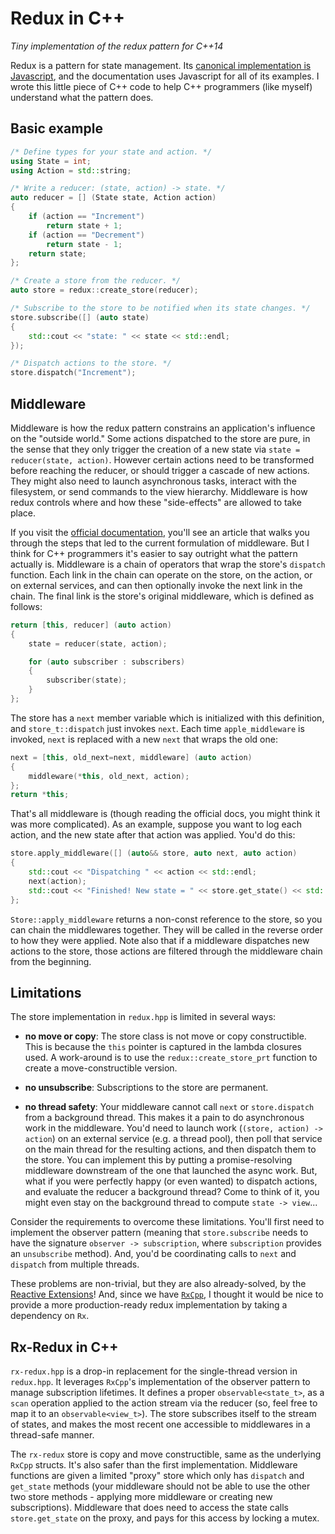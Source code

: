 # Redux in C++
_Tiny implementation of the redux pattern for C++14_

Redux is a pattern for state management. Its [canonical implementation is Javascript](https://redux.js.org), and the documentation uses Javascript for all of its examples. I wrote this little piece of C++ code to help C++ programmers (like myself) understand what the pattern does.


## Basic example
```C++
/* Define types for your state and action. */
using State = int;
using Action = std::string;

/* Write a reducer: (state, action) -> state. */
auto reducer = [] (State state, Action action)
{
    if (action == "Increment")
        return state + 1;
    if (action == "Decrement")
        return state - 1;
    return state;
};

/* Create a store from the reducer. */
auto store = redux::create_store(reducer);

/* Subscribe to the store to be notified when its state changes. */
store.subscribe([] (auto state)
{
    std::cout << "state: " << state << std::endl;
});

/* Dispatch actions to the store. */
store.dispatch("Increment");
```


## Middleware
Middleware is how the redux pattern constrains an application's influence on the "outside world." Some actions dispatched to the store are pure, in the sense that they only trigger the creation of a new state via `state = reducer(state, action)`. However certain actions need to be transformed before reaching the reducer, or should trigger a cascade of new actions. They might also need to launch asynchronous tasks, interact with the filesystem, or send commands to the view hierarchy. Middleware is how redux controls where and how these "side-effects" are allowed to take place.

If you visit the [official documentation](https://redux.js.org/advanced/middleware#middleware), you'll see an article that walks you through the steps that led to the current formulation of middleware. But I think for C++ programmers it's easier to say outright what the pattern actually is. Middleware is a chain of operators that wrap the store's `dispatch` function. Each link in the chain can operate on the store, on the action, or on external services, and can then optionally invoke the next link in the chain. The final link is the store's original middleware, which is defined as follows:

```C++
return [this, reducer] (auto action)
{
    state = reducer(state, action);

    for (auto subscriber : subscribers)
    {
        subscriber(state);
    }
};
```

The store has a `next` member variable which is initialized with this definition, and `store_t::dispatch` just invokes `next`. Each time `apple_middleware` is invoked, `next` is replaced with a new `next` that wraps the old one:

```C++
next = [this, old_next=next, middleware] (auto action)
{
    middleware(*this, old_next, action);
};
return *this;
```

That's all middleware is (though reading the official docs, you might think it was more complicated). As an example, suppose you want to log each action, and the new state after that action was applied. You'd do this:

```C++
store.apply_middleware([] (auto&& store, auto next, auto action)
{
    std::cout << "Dispatching " << action << std::endl;
    next(action);
    std::cout << "Finished! New state = " << store.get_state() << std::endl;
};
```

`Store::apply_middleware` returns a non-const reference to the store, so you can chain the middlewares together. They will be called in the reverse order to how they were applied. Note also that if a middleware dispatches new actions to the store, those actions are filtered through the middleware chain from the beginning.


## Limitations
The store implementation in `redux.hpp` is limited in several ways:

- __no move or copy__: The store class is not move or copy constructible. This is because the `this` pointer is captured in the lambda closures used. A work-around is to use the `redux::create_store_prt` function to create a move-constructible version.

- __no unsubscribe__: Subscriptions to the store are permanent.

- __no thread safety__: Your middleware cannot call `next` or `store.dispatch` from a background thread. This makes it a pain to do asynchronous work in the middleware. You'd need to launch work (`(store, action) -> action`) on an external service (e.g. a thread pool), then poll that service on the main thread for the resulting actions, and then dispatch them to the store. You can implement this by putting a promise-resolving middleware downstream of the one that launched the async work. But, what if you were perfectly happy (or even wanted) to dispatch actions, and evaluate the reducer a background thread? Come to think of it, you might even stay on the background thread to compute `state -> view`...

Consider the requirements to overcome these limitations. You'll first need to implement the observer pattern (meaning that `store.subscribe` needs to have the signature `observer -> subscription`, where `subscription` provides an `unsubscribe` method). And, you'd be coordinating calls to `next` and `dispatch` from multiple threads.

These problems are non-trivial, but they are also already-solved, by the [Reactive Extensions](http://reactivex.io)! And, since we have [`RxCpp`](https://github.com/ReactiveX/RxCpp), I thought it would be nice to provide a more production-ready redux implementation by taking a dependency on `Rx`.


## Rx-Redux in C++
`rx-redux.hpp` is a drop-in replacement for the single-thread version in `redux.hpp`. It leverages `RxCpp`'s implementation of the observer pattern to manage subscription lifetimes. It defines a proper `observable<state_t>`, as a `scan` operation applied to the action stream via the reducer (so, feel free to map it to an `observable<view_t>`). The store subscribes itself to the stream of states, and makes the most recent one accessible to middlewares in a thread-safe manner.

The `rx-redux` store is copy and move constructible, same as the underlying `RxCpp` structs. It's also safer than the first implementation. Middleware functions are given a limited "proxy" store which only has `dispatch` and `get_state` methods (your middleware should not be able to use the other two store methods - applying more middleware or creating new subscriptions). Middleware that does need to access the state calls `store.get_state` on the proxy, and pays for this access by locking a mutex.
